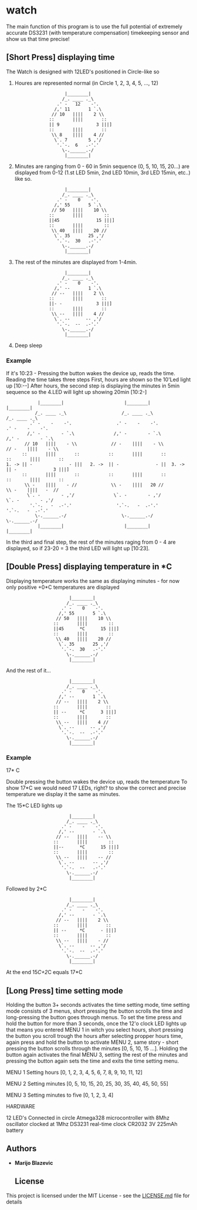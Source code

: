 # watch

The main function of this program is to use the full potential of extremely accurate DS3231 (with temperature compensation) timekeeping sensor
  and show us that time precise! 
 
## [Short Press] displaying time
 
  The Watch is designed with 12LED's positioned in Circle-like so
 
  1. Houres are represented normal (in Circle 1, 2, 3, 4, 5, ..., 12)
  
                            |________|
                           /_. ____ ._\
                         .' -   12    -'.
                        /,' 11       1 `.\
                       // 10   ||||    2 \\
                      ::       ||||       ::
                      || 9              3 |||]
                      ::       ||||       ::
                       \\ 8    ||||    4 //
                        \`. 7        5 ,'/
                         '.`-.  6   .-'.'
                           \-.______.-/
                            |________|
               
  2. Minutes are ranging from 0 - 60 in 5min sequence (0, 5, 10, 15, 20...) are displayed from 0-12
     (1.st LED 5min, 2nd LED 10min, 3rd LED 15min, etc..) like so.
 
                            |________|
                           /_. ____ ._\
                         .' -    0    -'.
                        /,' 55       5 `.\
                       // 50   ||||    10 \\
                      ::       ||||        ::
                      ||45              15 |||]
                      ::       ||||        ::
                       \\ 40   ||||    20 //
                        \`. 35       25 ,'/
                         '.`-.  30   .-'.'
                           \-.______.-/
                            |________|
 
  3. The rest of the minutes are displayed from 1-4min.
 
                            |________|
                           /_. ____ ._\
                         .' -    0    -'.
                        /,' --       1 `.\
                       // --   ||||    2 \\
                      ::       ||||       ::
                      ||- -             3 |||]
                      ::       ||||       ::
                       \\ --   ||||    4 //
                        \`. --      -- ,'/
                         '.`-.  --  .-'.'
                           \-.______.-/
                            |________|
             
  4. Deep sleep
 
 ### Example
 
  If it's 10:23 - Pressing the button wakes the device up, reads the time. Reading the time takes three steps
  First, hours are shown so the 10'Led light up [10:--]
  After hours, the second step is displaying the minutes in 5min sequence so the 4.LED will light up showing 20min [10:2-]
 
                |________|                       |________|                     |________|
               /_. ____ ._\                     /_. ____ ._\                   /_. ____ ._\
             .' -    -    -'.                 .' -    -    -'.               .' -    -    -'.
            /,' -        - `.\               /,' -        - `.\             /,' -        - `.\
           // 10   ||||    - \\             // -    ||||    - \\           // -    ||||    - \\
          ::       ||||       ::           ::       ||||       ::         ::       ||||       ::
    1. -> || -              - |||   2. ->  || -              - ||  3. ->  || -              3 |||]
          ::       ||||       ::           ::       ||||       ::         ::       ||||       ::
           \\ -    ||||    - //             \\ -    ||||   20 //           \\ -    ||||   -  //
            \`. -        - ,'/               \`. -        - ,'/             \`. -        - ,'/
             '.`-.   -  .-'.'                 '.`-.   -  .-'.'               '.`-.   -  .-'.'
               \-.______.-/                     \-.______.-/                   \-.______.-/
                |________|                       |________|                     |________|

In the third and final step, the rest of the minutes raging from 0 - 4 are displayed, so if 23-20 = 3 the third LED will light up [10:23].
 
## [Double Press] displaying temperature in *C
 
 
Displaying temperature works the same as displaying minutes - for now only positive +0*C temperatures are displayed
 
                            |________|
                           /_. ____ ._\
                         .' -    0    -'.
                        /,' 55       5 `.\
                       // 50   ||||    10 \\
                      ::       ||||        ::
                      ||45      *C      15 |||]
                      ::       ||||        ::
                       \\ 40   ||||    20 //
                        \`. 35       25 ,'/
                         '.`-.  30   .-'.'
                           \-.______.-/
                            |________|
 
  And the rest of it...
  
                            |________|
                           /_. ____ ._\
                         .' -    0    -'.
                        /,' --       1 `.\
                       // --   ||||    2 \\
                      ::       ||||       ::
                      || --     *C      3 |||]
                      ::       ||||       ::
                       \\ --   ||||    4 //
                        \`. --      -- ,'/
                         '.`-.  --  .-'.'
                           \-.______.-/
                            |________|
 
### Example
 
   17* C
 
  Double pressing the button wakes the device up, reads the temperature
  To show 17*C we would need 17 LEDs, right? to show the correct and precise temperature we display it the same as minutes.
  
  The 15*C LED lights up
  
                            |________|
                           /_. ____ ._\
                         .' -    -    -'.
                        /,' --       - `.\
                       // --   ||||    -- \\
                      ::       ||||        ::
                      ||--      *C      15 |||]
                      ::       ||||        ::
                       \\ --   ||||    -- //
                        \`. --       -- ,'/
                         '.`-.  --   .-'.'
                           \-.______.-/
                            |________|
                
  Followed by 2*C 
  
                            |________|
                           /_. ____ ._\
                         .' -    -    -'.
                        /,' --       - `.\
                       // --   ||||    2 \\
                      ::       ||||       ::
                      || --     *C      - |||]
                      ::       ||||       ::
                       \\ --   ||||    - //
                        \`. --      -- ,'/
                         '.`-.  --  .-'.'
                           \-.______.-/
                            |________|
 
  At the end 15*C+2*C equals 17*C
 
## [Long Press] time setting mode
  
  Holding the button 3+ seconds activates the time setting mode, time setting mode consists of 3 menus, short pressing the button scrolls the time and long-pressing the button goes through menus.
  To set the time press and hold the button for more than 3 seconds, once the 12'o clock LED lights up that means you entered MENU 1 in witch you select hours, short pressing the button you scroll trough the hours
  after selecting propper hours time, again press and hold the button to activate MENU 2, same story - short pressing the button scrolls through the minutes [0, 5, 10, 15 ...].
  Holding the button again activates the final MENU 3, setting the rest of the minutes and pressing the button again sets the time and exits the time setting menu. 
  
  
  MENU 1 Setting hours [0, 1, 2, 3, 4, 5, 6, 7, 8, 9, 10, 11, 12]
  
  MENU 2 Setting minutes [0, 5, 10, 15, 20, 25, 30, 35, 40, 45, 50, 55]
  
  MENU 3 Setting minutes to five [0, 1, 2, 3, 4]
 
  HARDWARE
 
  12 LED's Connected in circle
  Atmega328 microcontroller with 8Mhz oscillator clocked at 1Mhz
  DS3231 real-time clock
  CR2032 3V 225mAh battery
  ## Authors

* **Marijo Blazevic**
  
  ## License

This project is licensed under the MIT License - see the [LICENSE.md](LICENSE.md) file for details
